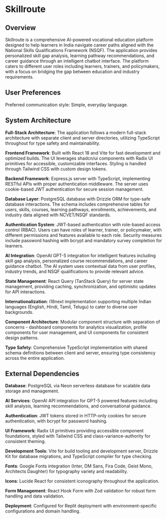# Skillroute

## Overview

Skillroute is a comprehensive AI-powered vocational education platform designed to help learners in India navigate career paths aligned with the National Skills Qualifications Framework (NSQF). The application provides personalized skill gap analysis, learning pathway recommendations, and career guidance through an intelligent chatbot interface. The platform caters to different user roles including learners, trainers, and policymakers, with a focus on bridging the gap between education and industry requirements.

## User Preferences

Preferred communication style: Simple, everyday language.

## System Architecture

**Full-Stack Architecture**: The application follows a modern full-stack architecture with separate client and server directories, utilizing TypeScript throughout for type safety and maintainability.

**Frontend Framework**: Built with React 18 and Vite for fast development and optimized builds. The UI leverages shadcn/ui components with Radix UI primitives for accessible, customizable interfaces. Styling is handled through Tailwind CSS with custom design tokens.

**Backend Framework**: Express.js server with TypeScript, implementing RESTful APIs with proper authentication middleware. The server uses cookie-based JWT authentication for secure session management.

**Database Layer**: PostgreSQL database with Drizzle ORM for type-safe database interactions. The schema includes comprehensive tables for users, skills, courses, learning pathways, enrollments, achievements, and industry data aligned with NCVET/NSQF standards.

**Authentication System**: JWT-based authentication with role-based access control (RBAC). Users can have roles of learner, trainer, or policymaker, with different permissions and features available to each role. Security measures include password hashing with bcrypt and mandatory survey completion for learners.

**AI Integration**: OpenAI GPT-5 integration for intelligent features including skill gap analysis, personalized course recommendations, and career guidance chatbot. The AI system uses contextual data from user profiles, industry trends, and NSQF qualifications to provide relevant advice.

**State Management**: React Query (TanStack Query) for server state management, providing caching, synchronization, and optimistic updates for API interactions.

**Internationalization**: i18next implementation supporting multiple Indian languages (English, Hindi, Tamil, Telugu) to cater to diverse user backgrounds.

**Component Architecture**: Modular component structure with separation of concerns - dashboard components for analytics visualization, profile components for user management, and UI components for consistent design patterns.

**Type Safety**: Comprehensive TypeScript implementation with shared schema definitions between client and server, ensuring type consistency across the entire application.

## External Dependencies

**Database**: PostgreSQL via Neon serverless database for scalable data storage and management.

**AI Services**: OpenAI API integration for GPT-5 powered features including skill analysis, learning recommendations, and conversational guidance.

**Authentication**: JWT tokens stored in HTTP-only cookies for secure authentication, with bcrypt for password hashing.

**UI Framework**: Radix UI primitives providing accessible component foundations, styled with Tailwind CSS and class-variance-authority for consistent theming.

**Development Tools**: Vite for build tooling and development server, Drizzle Kit for database migrations, and TypeScript compiler for type checking.

**Fonts**: Google Fonts integration (Inter, DM Sans, Fira Code, Geist Mono, Architects Daughter) for typography variety and readability.

**Icons**: Lucide React for consistent iconography throughout the application.

**Form Management**: React Hook Form with Zod validation for robust form handling and data validation.

**Deployment**: Configured for Replit deployment with environment-specific configurations and domain handling.